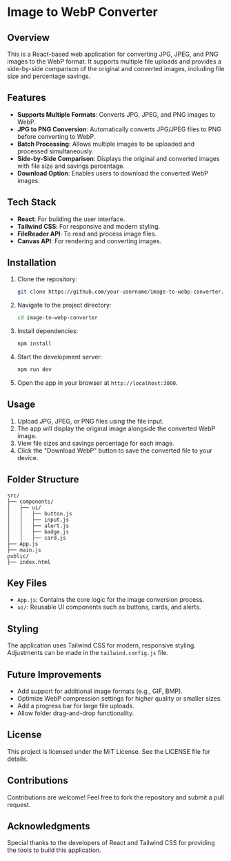 # Image to WebP Converter

## Overview
This is a React-based web application for converting JPG, JPEG, and PNG images to the WebP format. It supports multiple file uploads and provides a side-by-side comparison of the original and converted images, including file size and percentage savings.

## Features
- **Supports Multiple Formats**: Converts JPG, JPEG, and PNG images to WebP.
- **JPG to PNG Conversion**: Automatically converts JPG/JPEG files to PNG before converting to WebP.
- **Batch Processing**: Allows multiple images to be uploaded and processed simultaneously.
- **Side-by-Side Comparison**: Displays the original and converted images with file size and savings percentage.
- **Download Option**: Enables users to download the converted WebP images.

## Tech Stack
- **React**: For building the user interface.
- **Tailwind CSS**: For responsive and modern styling.
- **FileReader API**: To read and process image files.
- **Canvas API**: For rendering and converting images.

## Installation

1. Clone the repository:
   ```bash
   git clone https://github.com/your-username/image-to-webp-converter.git
   ```
2. Navigate to the project directory:
   ```bash
   cd image-to-webp-converter
   ```
3. Install dependencies:
   ```bash
   npm install
   ```
4. Start the development server:
   ```bash
   npm run dev
   ```
5. Open the app in your browser at `http://localhost:3000`.

## Usage
1. Upload JPG, JPEG, or PNG files using the file input.
2. The app will display the original image alongside the converted WebP image.
3. View file sizes and savings percentage for each image.
4. Click the "Download WebP" button to save the converted file to your device.

## Folder Structure
```
src/
├── components/
│   ├── ui/
│   │   ├── button.js
│   │   ├── input.js
│   │   ├── alert.js
│   │   ├── badge.js
│   │   ├── card.js
├── App.js
├── main.js
public/
├── index.html
```

## Key Files
- `App.js`: Contains the core logic for the image conversion process.
- `ui/`: Reusable UI components such as buttons, cards, and alerts.

## Styling
The application uses Tailwind CSS for modern, responsive styling. Adjustments can be made in the `tailwind.config.js` file.

## Future Improvements
- Add support for additional image formats (e.g., GIF, BMP).
- Optimize WebP compression settings for higher quality or smaller sizes.
- Add a progress bar for large file uploads.
- Allow folder drag-and-drop functionality.

## License
This project is licensed under the MIT License. See the LICENSE file for details.

## Contributions
Contributions are welcome! Feel free to fork the repository and submit a pull request.

## Acknowledgments
Special thanks to the developers of React and Tailwind CSS for providing the tools to build this application.

